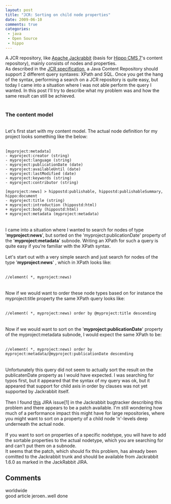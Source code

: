```yaml
---
layout: post
title: "JCR: Sorting on child node properties"
date: 2009-06-10
comments: true
categories:
 - java
 - Open Source
 - hippo
---
```


<div class='post'>
A JCR repository, like <a href="http://jackrabbit.apache.org">Apache Jackrabbit</a> (basis for <a href="http://www.onehippo.org">Hippo CMS 7</a>'s content repository), mainly consists of nodes and properties. <br />As described in the <a href="http://jcp.org/aboutJava/communityprocess/final/jsr170/index.html">JCR specification</a>, a Java Content Repository should support 2 different query syntaxes: XPath and SQL. Once you get the hang of the syntax, performing a search on a JCR repository is quite easy, but today I came into a situation where I was not able perform the query I wanted. In this post I'll try to describe what my problem was and how the same result can still be achieved. <br /><br /><h3>The content model</h3><br />Let's first start with my content model. The actual node definition for my project looks something like the below:<br /><br /><code><br />[myproject:metadata]<br />- myproject:creator (string)<br />- myproject:language (string)<br />- myproject:publicationDate (date)<br />- myproject:availableUntil (date)<br />- myproject:lastModified (date)<br />- myproject:keywords (string)<br />- myproject:contributor (string)<br /><br />[myproject:news] > hippostd:publishable, hippostd:publishableSummary, hippo:document<br />- myproject:title (string)<br />+ myproject:introduction (hippostd:html)<br />+ myproject:body (hippostd:html)<br />+ myproject:metadata (myproject:metadata)<br /></code><br /><br />I came into a situation where I wanted to search for nodes of type '<span style="font-weight:bold;">myproject:news</span>', but sorted on the 'myproject:publicationDate' property of the '<span style="font-weight:bold;">myproject:metadata</span>' subnode. Writing an XPath for such a query is quite easy if you're familiar with the XPath syntax.<br /><br />Let's start out with a very simple search and just search for nodes of the type '<span style="font-weight:bold;">myproject:news</span>' , which in XPath looks like:<br /><br /><code><br />//element( *, myproject:news)<br /></code><br /><br />Now if we would want to order these node types based on for instance the myproject:title property the same XPath query looks like:<br /><br /><code><br />//element( *, myproject:news) order by @myproject:title descending<br /></code><br /><br />Now if we would want to sort on the '<span style="font-weight:bold;">myproject:publicationDate</span>' property of the myproject:metadata subnode, I would expect the same XPath to be:<br /><br /><code><br />//element( *, myproject:news) order by myproject:metadata/@myproject:publicationDate descending<br /></code><br /><br />Unfortunately this query did not seem to actually sort the result on the publicatenDate property as I would have expected. I was searching for typos first, but it appeared that the syntax of my query was ok, but it appeared that support for child axis in order by clauses was not yet supported by Jackrabbit itself.<br /><br />Then I found <a href="https://issues.apache.org/jira/browse/JCR-800">this</a> JIRA issue[1] in the Jackrabbit bugtracker describing this problem and there appears to be a patch available. I'm still wondering how much of a performance impact this might have for large repositories, where you might want to sort on a property of a child node 'n'-levels deep underneath the actual node.<br /><br />If you want to sort on properties of a specific nodetype, you will have to add the sortable properties to the actual nodetype, which you are searching for and can't put them on a subnode. <br />It seems that the patch, which should fix this problem, has already been comitted to the Jackrabbit trunk and should be available from Jackrabbit 1.6.0 as marked in the JackRabbit JIRA.</div>
<h2>Comments</h2>
<div class='comments'>
<div class='comment'>
<div class='author'>worldwide</div>
<div class='content'>
good article jeroen..well done</div>
</div>
</div>
